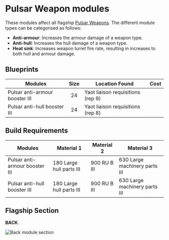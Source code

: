 # Pulsar Weapon modules

These modules affect all flagship [Pulsar Weapons](../../weapons/pulsar-weapons.md). The different module types can be categorised as follows:

* **Anti-armour**: Increases the armour damage of a weapon type.
* **Anti-hull**: Increases the hull damage of a weapon type.
* **Heat sink**: Increases weapon turret fire rate, resulting in increases to both hull and armour damage.

## Blueprints

|Modules                         |Size |Location Found                   |Cost                 |
|--------------------------------|:---:|---------------------------------|---------------------|
|Pulsar anti-armour booster III  |24   |Yaot liaison requisitions (rep 9)|                     |
|Pulsar anti-hull booster III    |24   |Yaot liaison requisitions (rep 8)|                     |

## Build Requirements

|Modules                         |Material 1              |Material 2  |Material 3                   |
|--------------------------------|------------------------|------------|-----------------------------|
|Pulsar anti-armour booster III  |180 Large hull parts III|900 RU B III|630 Large machinery parts III|
|Pulsar anti-hull booster III    |180 Large hull parts III|900 RU B III|630 Large machinery parts III|

## Flagship Section

**BACK**.

![Back module section](/img/modules/module-section-back.png)
